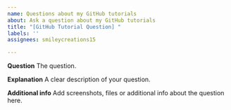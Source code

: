 ```yaml
---
name: Questions about my GitHub tutorials
about: Ask a question about my GitHub tutorials
title: "[GitHub Tutorial Question] "
labels: ''
assignees: smileycreations15

---
```


**Question**
The question.

**Explanation**
A clear description of your question.

**Additional info**
Add screenshots, files or additional info about the question here.
